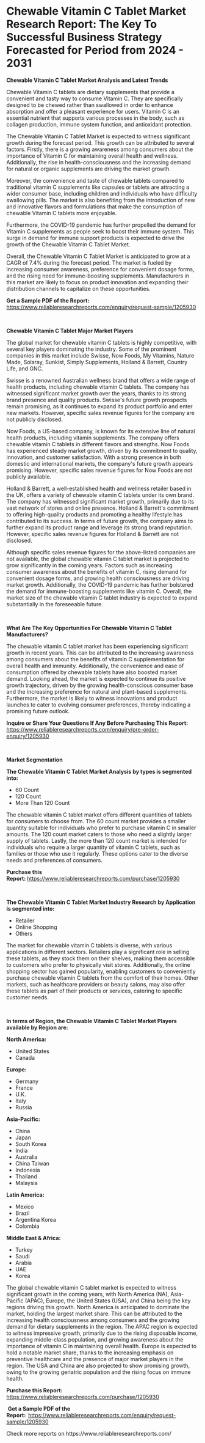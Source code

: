 <p><h1>Chewable Vitamin C Tablet Market Research Report: The Key To Successful Business Strategy Forecasted for Period from 2024 - 2031</h1></p><p><strong>Chewable Vitamin C Tablet Market Analysis and Latest Trends</strong></p>
<p><p>Chewable Vitamin C tablets are dietary supplements that provide a convenient and tasty way to consume Vitamin C. They are specifically designed to be chewed rather than swallowed in order to enhance absorption and offer a pleasant experience for users. Vitamin C is an essential nutrient that supports various processes in the body, such as collagen production, immune system function, and antioxidant protection.</p><p>The Chewable Vitamin C Tablet Market is expected to witness significant growth during the forecast period. This growth can be attributed to several factors. Firstly, there is a growing awareness among consumers about the importance of Vitamin C for maintaining overall health and wellness. Additionally, the rise in health-consciousness and the increasing demand for natural or organic supplements are driving the market growth.</p><p>Moreover, the convenience and taste of chewable tablets compared to traditional vitamin C supplements like capsules or tablets are attracting a wider consumer base, including children and individuals who have difficulty swallowing pills. The market is also benefiting from the introduction of new and innovative flavors and formulations that make the consumption of chewable Vitamin C tablets more enjoyable.</p><p>Furthermore, the COVID-19 pandemic has further propelled the demand for Vitamin C supplements as people seek to boost their immune system. This surge in demand for immune support products is expected to drive the growth of the Chewable Vitamin C Tablet Market.</p><p>Overall, the Chewable Vitamin C Tablet Market is anticipated to grow at a CAGR of 7.4% during the forecast period. The market is fueled by increasing consumer awareness, preference for convenient dosage forms, and the rising need for immune-boosting supplements. Manufacturers in this market are likely to focus on product innovation and expanding their distribution channels to capitalize on these opportunities.</p></p>
<p><strong>Get a Sample PDF of the Report:&nbsp;</strong> <a href="https://www.reliableresearchreports.com/enquiry/request-sample/1205930">https://www.reliableresearchreports.com/enquiry/request-sample/1205930</a></p>
<p>&nbsp;</p>
<p><strong>Chewable Vitamin C Tablet Major Market Players</strong></p>
<p><p>The global market for chewable vitamin C tablets is highly competitive, with several key players dominating the industry. Some of the prominent companies in this market include Swisse, Now Foods, My Vitamins, Nature Made, Solaray, Sunkist, Simply Supplements, Holland & Barrett, Country Life, and GNC. </p><p>Swisse is a renowned Australian wellness brand that offers a wide range of health products, including chewable vitamin C tablets. The company has witnessed significant market growth over the years, thanks to its strong brand presence and quality products. Swisse's future growth prospects remain promising, as it continues to expand its product portfolio and enter new markets. However, specific sales revenue figures for the company are not publicly disclosed.</p><p>Now Foods, a US-based company, is known for its extensive line of natural health products, including vitamin supplements. The company offers chewable vitamin C tablets in different flavors and strengths. Now Foods has experienced steady market growth, driven by its commitment to quality, innovation, and customer satisfaction. With a strong presence in both domestic and international markets, the company's future growth appears promising. However, specific sales revenue figures for Now Foods are not publicly available.</p><p>Holland & Barrett, a well-established health and wellness retailer based in the UK, offers a variety of chewable vitamin C tablets under its own brand. The company has witnessed significant market growth, primarily due to its vast network of stores and online presence. Holland & Barrett's commitment to offering high-quality products and promoting a healthy lifestyle has contributed to its success. In terms of future growth, the company aims to further expand its product range and leverage its strong brand reputation. However, specific sales revenue figures for Holland & Barrett are not disclosed.</p><p>Although specific sales revenue figures for the above-listed companies are not available, the global chewable vitamin C tablet market is projected to grow significantly in the coming years. Factors such as increasing consumer awareness about the benefits of vitamin C, rising demand for convenient dosage forms, and growing health consciousness are driving market growth. Additionally, the COVID-19 pandemic has further bolstered the demand for immune-boosting supplements like vitamin C. Overall, the market size of the chewable vitamin C tablet industry is expected to expand substantially in the foreseeable future.</p></p>
<p>&nbsp;</p>
<p><strong>What Are The Key Opportunities For Chewable Vitamin C Tablet Manufacturers?</strong></p>
<p><p>The chewable vitamin C tablet market has been experiencing significant growth in recent years. This can be attributed to the increasing awareness among consumers about the benefits of vitamin C supplementation for overall health and immunity. Additionally, the convenience and ease of consumption offered by chewable tablets have also boosted market demand. Looking ahead, the market is expected to continue its positive growth trajectory, driven by the growing health-conscious consumer base and the increasing preference for natural and plant-based supplements. Furthermore, the market is likely to witness innovations and product launches to cater to evolving consumer preferences, thereby indicating a promising future outlook.</p></p>
<p><strong>Inquire or Share Your Questions If Any Before Purchasing This Report:</strong> <a href="https://www.reliableresearchreports.com/enquiry/pre-order-enquiry/1205930">https://www.reliableresearchreports.com/enquiry/pre-order-enquiry/1205930</a></p>
<p>&nbsp;</p>
<p><strong>Market Segmentation</strong></p>
<p><strong>The Chewable Vitamin C Tablet Market Analysis by types is segmented into:</strong></p>
<p><ul><li>60 Count</li><li>120 Count</li><li>More Than 120 Count</li></ul></p>
<p><p>The chewable vitamin C tablet market offers different quantities of tablets for consumers to choose from. The 60 count market provides a smaller quantity suitable for individuals who prefer to purchase vitamin C in smaller amounts. The 120 count market caters to those who need a slightly larger supply of tablets. Lastly, the more than 120 count market is intended for individuals who require a larger quantity of vitamin C tablets, such as families or those who use it regularly. These options cater to the diverse needs and preferences of consumers.</p></p>
<p><strong>Purchase this Report:&nbsp;</strong><a href="https://www.reliableresearchreports.com/purchase/1205930">https://www.reliableresearchreports.com/purchase/1205930</a></p>
<p>&nbsp;</p>
<p><strong>The Chewable Vitamin C Tablet Market Industry Research by Application is segmented into:</strong></p>
<p><ul><li>Retailer</li><li>Online Shopping</li><li>Others</li></ul></p>
<p><p>The market for chewable vitamin C tablets is diverse, with various applications in different sectors. Retailers play a significant role in selling these tablets, as they stock them on their shelves, making them accessible to customers who prefer to physically visit stores. Additionally, the online shopping sector has gained popularity, enabling customers to conveniently purchase chewable vitamin C tablets from the comfort of their homes. Other markets, such as healthcare providers or beauty salons, may also offer these tablets as part of their products or services, catering to specific customer needs.</p></p>
<p>&nbsp;</p>
<p><strong>In terms of Region, the Chewable Vitamin C Tablet Market Players available by Region are:</strong></p>
<p>
    <p> <strong> North America: </strong>
        <ul>
            <li>United States</li>
            <li>Canada</li>
        </ul>
        </p> 
    <p> <strong> Europe: </strong>
        <ul>
            <li>Germany</li>
            <li>France</li>
            <li>U.K.</li>
            <li>Italy</li>
            <li>Russia</li>
        </ul>
        </p> 
    <p> <strong> Asia-Pacific: </strong>
        <ul>
            <li>China</li>
            <li>Japan</li>
            <li>South Korea</li>
            <li>India</li>
            <li>Australia</li>
            <li>China Taiwan</li>
            <li>Indonesia</li>
            <li>Thailand</li>
            <li>Malaysia</li>
        </ul>
        </p> 
    <p> <strong> Latin America: </strong>
        <ul>
            <li>Mexico</li>
            <li>Brazil</li>
            <li>Argentina Korea</li>
            <li>Colombia</li>
        </ul>
        </p> 
    <p> <strong> Middle East & Africa: </strong>
        <ul>
            <li>Turkey</li>
            <li>Saudi</li>
            <li>Arabia</li>
            <li>UAE</li>
            <li>Korea</li>
        </ul>
    </p>
    </p>
<p><p>The global chewable vitamin C tablet market is expected to witness significant growth in the coming years, with North America (NA), Asia-Pacific (APAC), Europe, the United States (USA), and China being the key regions driving this growth. North America is anticipated to dominate the market, holding the largest market share. This can be attributed to the increasing health consciousness among consumers and the growing demand for dietary supplements in the region. The APAC region is expected to witness impressive growth, primarily due to the rising disposable income, expanding middle-class population, and growing awareness about the importance of vitamin C in maintaining overall health. Europe is expected to hold a notable market share, thanks to the increasing emphasis on preventive healthcare and the presence of major market players in the region. The USA and China are also projected to show promising growth, owing to the growing geriatric population and the rising focus on immune health.</p></p>
<p><strong>Purchase this Report: </strong><a href="https://www.reliableresearchreports.com/purchase/1205930">https://www.reliableresearchreports.com/purchase/1205930</a></p>
<p>&nbsp;<strong>Get a Sample PDF of the Report:&nbsp;&nbsp;</strong><a href="https://www.reliableresearchreports.com/enquiry/request-sample/1205930">https://www.reliableresearchreports.com/enquiry/request-sample/1205930</a></p>
<p><strong></strong></p>
<p>Check more reports on https://www.reliableresearchreports.com/</p>